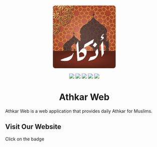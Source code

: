 <p align="center">
  <img 
    width="200"
    height="200"
    src="assets/branding/athkarweb/logo.png"
  >
</p>

<p align="center">
  <img src="https://img.shields.io/github/checks-status/techtycho/athkar-web/67ddc1d0dd8779a11693e1de64014adb43249860?label=build" />
  <img src="https://img.shields.io/badge/Maintained%3F-Yes-brightgreen" />
  <img src="https://img.shields.io/badge/Phase-Pre--alpha-orange" />
  <img src="https://img.shields.io/badge/Deployment-Vercel-informational" />
  <a href="https://athkarweb.vercel.app">
    <img src="https://img.shields.io/badge/Website-Link-success" />
  </a>
</p>

<h1 align="center">Athkar Web</h1>

Athkar Web is a web application that provides daily Athkar for Muslims.

## Visit Our Website

Click on the badge
